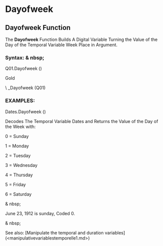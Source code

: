 # Dayofweek

## Dayofweek Function

The **Dayofweek** Function Builds A Digital Variable Turning the Value of the Day of the Temporal Variable Week Place in Argument.

### Syntax: & nbsp;

Q01.Dayofweek ()

Gold

\ _Dayofweek (Q01)

### EXAMPLES:

Dates.Dayofweek ()

Decodes The Temporal Variable Dates and Returns the Value of the Day of the Week with:

&#48; = Sunday

&#49; = Monday

&#50; = Tuesday

&#51; = Wednesday

&#52; = Thursday

&#53; = Friday

&#54; = Saturday

& nbsp;

June 23, 1912 is sunday, Coded 0.

& nbsp;

See also: [Manipulate the temporal and duration variables] (<manipulativevariablestemporelle1.md>)